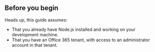 ## Before you begin 

Heads up, this guide assumes:

- That you already have Node.js installed and working on your development machine. 
- That you have an Office 365 tenant, with access to an administrator account in that tenant.

